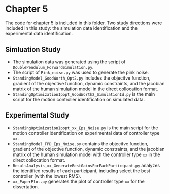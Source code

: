 # Chapter 5

The code for chapter 5 is included in this folder. Two study directions were included in this study: the simulation data identification and the experimental data identification.

## Simluation Study

* The simulation data was generated using the script of `DoublePendulum_ForwardSimulation.py`. 
* The script of `Pink_noise.py` was used to generate the pink noise. 
* `StandingModel_GoodWorth_Opt2.py` includes the objecitve function, gradient of the objective function, dynamic constraints, and the jacobian matrix of the human simulation model in the direct collocation format.
* `StandingOptimizationIpopt_GoodWorth2_SimulationId.py` is the main script for the motion controller identification on simulated data.

## Experimental Study

* `StandingOptimizationIpopt_xx_Eps_Noise.py` is the main script for the motion controller identification on experimental data of controller type `xx`.
* `StandingModel_FPD_Eps_Noise.py` contains the objecitve function, gradient of the objective function, dynamic constraints, and the jacobian matrix of the human simulation model with the controller type `xx` in the direct collocation format.
* `ResultAnalysis_xx_GenerateBestGainsForEachParticipant.py` analyzes the identified results of each participant, including select the best controller (with the lowest RMS).
* `xx_PaperPlot.py` generates the plot of controller type `xx` for the dissertation.
